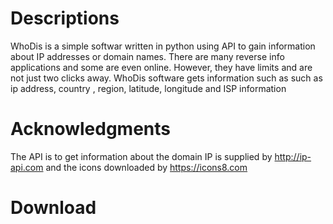 # Descriptions
WhoDis is a simple softwar written in python using API to gain information about IP addresses or domain names. There are many reverse info applications and some are even online.
However, they have limits and are not just two clicks away. WhoDis software gets information such as such as ip address, country
, region, latitude, longitude and ISP information


# Acknowledgments
The API is to get information about the domain IP is supplied by http://ip-api.com and the icons downloaded by https://icons8.com

# Download
